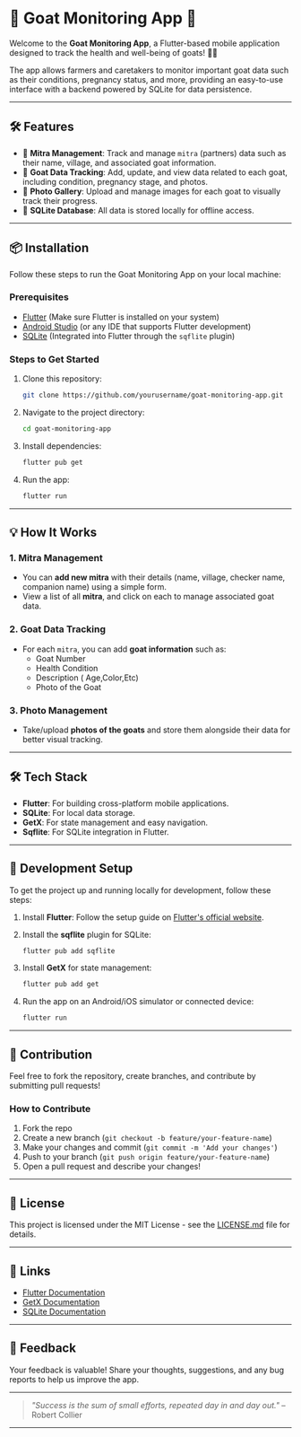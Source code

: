 # 🐐 Goat Monitoring App 🐐

Welcome to the **Goat Monitoring App**, a Flutter-based mobile application designed to track the health and well-being of goats! 🐐✨

The app allows farmers and caretakers to monitor important goat data such as their conditions, pregnancy status, and more, providing an easy-to-use interface with a backend powered by SQLite for data persistence.

---

## 🛠 Features

- 📱 **Mitra Management**: Track and manage `mitra` (partners) data such as their name, village, and associated goat information.
- 🐐 **Goat Data Tracking**: Add, update, and view data related to each goat, including condition, pregnancy stage, and photos.
- 📸 **Photo Gallery**: Upload and manage images for each goat to visually track their progress.
- 💾 **SQLite Database**: All data is stored locally for offline access.

---


## 📦 Installation

Follow these steps to run the Goat Monitoring App on your local machine:

### Prerequisites

- [Flutter](https://flutter.dev/docs/get-started/install) (Make sure Flutter is installed on your system)
- [Android Studio](https://developer.android.com/studio) (or any IDE that supports Flutter development)
- [SQLite](https://www.sqlite.org/) (Integrated into Flutter through the `sqflite` plugin)

### Steps to Get Started

1. Clone this repository:

    ```bash
    git clone https://github.com/yourusername/goat-monitoring-app.git
    ```

2. Navigate to the project directory:

    ```bash
    cd goat-monitoring-app
    ```

3. Install dependencies:

    ```bash
    flutter pub get
    ```

4. Run the app:

    ```bash
    flutter run
    ```

---

## 💡 How It Works

### 1. **Mitra Management**

- You can **add new mitra** with their details (name, village, checker name, companion name) using a simple form.
- View a list of all **mitra**, and click on each to manage associated goat data.

### 2. **Goat Data Tracking**

- For each `mitra`, you can add **goat information** such as:
  - Goat Number
  - Health Condition
  - Description ( Age,Color,Etc)
  - Photo of the Goat

### 3. **Photo Management**

- Take/upload **photos of the goats** and store them alongside their data for better visual tracking.
  
---

## 🛠 Tech Stack

- **Flutter**: For building cross-platform mobile applications.
- **SQLite**: For local data storage.
- **GetX**: For state management and easy navigation.
- **Sqflite**: For SQLite integration in Flutter.

---

## 🔧 Development Setup

To get the project up and running locally for development, follow these steps:

1. Install **Flutter**: Follow the setup guide on [Flutter's official website](https://flutter.dev/docs/get-started/install).
2. Install the **sqflite** plugin for SQLite:

    ```bash
    flutter pub add sqflite
    ```

3. Install **GetX** for state management:

    ```bash
    flutter pub add get
    ```

4. Run the app on an Android/iOS simulator or connected device:

    ```bash
    flutter run
    ```

---

## 🌟 Contribution

Feel free to fork the repository, create branches, and contribute by submitting pull requests!

### How to Contribute

1. Fork the repo
2. Create a new branch (`git checkout -b feature/your-feature-name`)
3. Make your changes and commit (`git commit -m 'Add your changes'`)
4. Push to your branch (`git push origin feature/your-feature-name`)
5. Open a pull request and describe your changes!

---

## 📜 License

This project is licensed under the MIT License - see the [LICENSE.md](LICENSE.md) file for details.

---



## 🔗 Links

- [Flutter Documentation](https://flutter.dev/docs)
- [GetX Documentation](https://pub.dev/packages/get)
- [SQLite Documentation](https://www.sqlite.org/docs.html)

---

## 💬 Feedback

Your feedback is valuable! Share your thoughts, suggestions, and any bug reports to help us improve the app.

---

> _"Success is the sum of small efforts, repeated day in and day out."_ – Robert Collier

---
